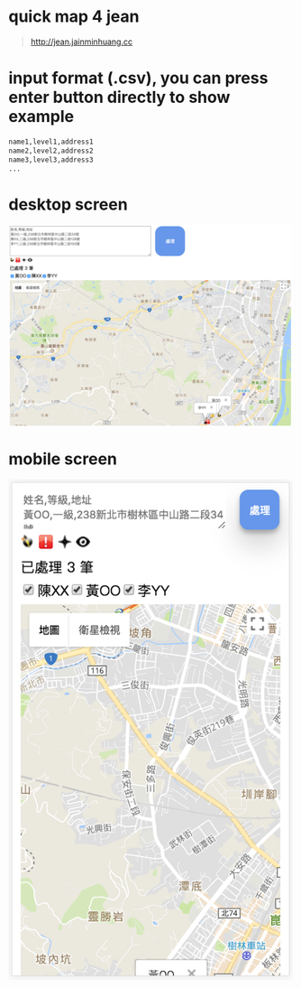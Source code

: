 # quick map 4 jean
> http://jean.jainminhuang.cc

# input format (.csv), you can press enter button directly to show example
```
name1,level1,address1
name2,level2,address2
name3,level3,address3
...
```

# desktop screen
![desktop](./img/desktop.png)

# mobile screen
![mobile](./img/mobile.png)